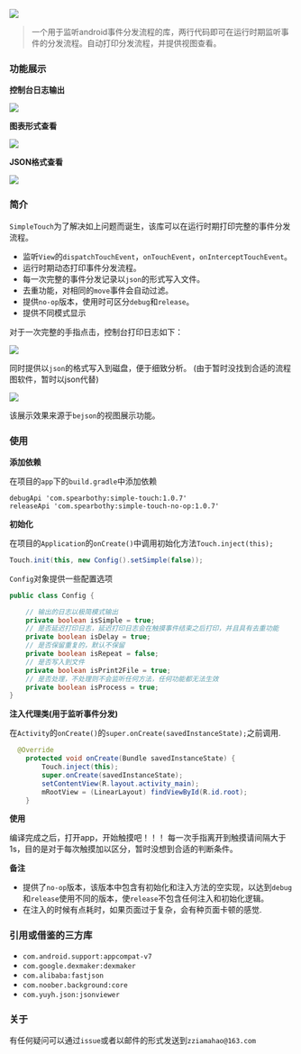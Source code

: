 
![](img/simple_touch_log.png)


> 一个用于监听android事件分发流程的库，两行代码即可在运行时期监听事件的分发流程。自动打印分发流程，并提供视图查看。


### 功能展示


**控制台日志输出**

![](img/simple_touch_console.png)

**图表形式查看**

![](img/simple_touch_chart.png)

**JSON格式查看**

![](img/simple_touch_json.png)


### 简介

`SimpleTouch`为了解决如上问题而诞生，该库可以在运行时期打印完整的事件分发流程。

- 监听`View`的`dispatchTouchEvent`，`onTouchEvent`，`onInterceptTouchEvent`。
- 运行时期动态打印事件分发流程。
- 每一次完整的事件分发记录以`json`的形式写入文件。
- 去重功能，对相同的`move`事件会自动过滤。
- 提供`no-op`版本，使用时可区分`debug`和`release`。
- 提供不同模式显示

对于一次完整的手指点击，控制台打印日志如下：

![](img/simple_touch_console.png)


同时提供以`json`的格式写入到磁盘，便于细致分析。 (由于暂时没找到合适的流程图软件，暂时以json代替)

![](img/simple_touch_file.png)

该展示效果来源于`bejson`的视图展示功能。


### 使用

**添加依赖**

在项目的`app`下的`build.gradle`中添加依赖

```
debugApi 'com.spearbothy:simple-touch:1.0.7'
releaseApi 'com.spearbothy:simple-touch-no-op:1.0.7'
```

**初始化**


在项目的`Application`的`onCreate()`中调用初始化方法`Touch.inject(this);`

```java
Touch.init(this, new Config().setSimple(false));

```

`Config`对象提供一些配置选项

```java
public class Config {

    // 输出的日志以极简模式输出
    private boolean isSimple = true;
    // 是否延迟打印日志，延迟打印日志会在触摸事件结束之后打印，并且具有去重功能
    private boolean isDelay = true;
    // 是否保留重复的，默认不保留
    private boolean isRepeat = false;
    // 是否写入到文件
    private boolean isPrint2File = true;
    // 是否处理，不处理则不会监听任何方法，任何功能都无法生效
    private boolean isProcess = true;
}

```

**注入代理类(用于监听事件分发)**

在`Activity`的`onCreate()`的`super.onCreate(savedInstanceState);`之前调用.

```java
  @Override
    protected void onCreate(Bundle savedInstanceState) {
        Touch.inject(this);
        super.onCreate(savedInstanceState);
        setContentView(R.layout.activity_main);
        mRootView = (LinearLayout) findViewById(R.id.root);
    }
```

**使用**

编译完成之后，打开app，开始触摸吧！！！ 每一次手指离开到触摸请间隔大于1s，目的是对于每次触摸加以区分，暂时没想到合适的判断条件。

**备注**

- 提供了`no-op`版本，该版本中包含有初始化和注入方法的空实现，以达到`debug`和`release`使用不同的版本，使`release`不包含任何注入和初始化逻辑。
- 在注入的时候有点耗时，如果页面过于复杂，会有种页面卡顿的感觉.

### 引用或借鉴的三方库

- `com.android.support:appcompat-v7`
- `com.google.dexmaker:dexmaker`
- `com.alibaba:fastjson`
- `com.noober.background:core`
- `com.yuyh.json:jsonviewer`

### 关于

有任何疑问可以通过`issue`或者以邮件的形式发送到`zziamahao@163.com`






